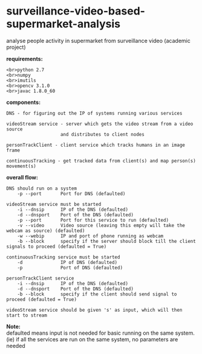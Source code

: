 # surveillance-video-based-supermarket-analysis
analyse people activity in supermarket from surveillance video (academic project)

<b>requirements:</b>

	<br>python 2.7
	<br>numpy
	<br>imutils
	<br>opencv 3.1.0
	<br>javac 1.8.0_60

<b>components:</b>

	DNS - for figuring out the IP of systems running various services
	
	videoStream service - server which gets the video stream from a video source 
						and distributes to client nodes

	personTrackClient - client service which tracks humans in an image frame

	continuousTracking - get tracked data from client(s) and map person(s) movement(s)


<b>overall flow:</b>

	DNS should run on a system
		-p --port 		Port for DNS (defaulted)

	videoStream service must be started 
		-i --dnsip  	IP of the DNS (defaulted)
		-d --dnsport 	Port of the DNS (defaulted)
		-p --port 		Port for this service to run (defaulted)
		-v --video 		Video source (leaving this empty will take the webcam as source) (defaulted)
		-w --webip		IP and port of phone running as webcam
		-b --block 		specify if the server should block till the client signals to proceed (defaulted = True)

	continuousTracking service must be started
		-d 				IP of DNS (defaulted)
		-p 				Port of DNS (defaulted)

	personTrackClient service 
		-i --dnsip  	IP of the DNS (defaulted)
		-d --dnsport 	Port of the DNS (defaulted)
		-b --block 		specify if the client should send signal to proceed (defaulted = True)

	videoStream service should be given 's' as input, which will then start to stream

<b>Note:</b> <br>	defaulted means input is not needed for basic running on the same system. (ie) if all the services are run on the same system, no parameters are needed
